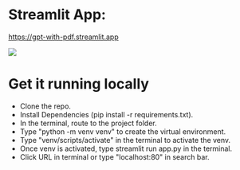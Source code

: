 # Streamlit App:
https://gpt-with-pdf.streamlit.app

<img src='https://i.imgur.com/6rP3vCx.png' />

# Get it running locally
* Clone the repo.
* Install Dependencies (pip install -r requirements.txt).
* In the terminal, route to the project folder.
* Type "python -m venv venv" to create the virtual environment.
* Type "venv/scripts/activate" in the terminal to activate the venv.
* Once venv is activated, type streamlit run app.py in the terminal.
* Click URL in terminal or type "localhost:80" in search bar.
